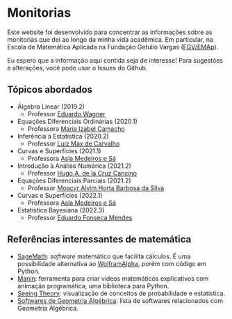 # Monitorias 

Este website foi desenvolvido para concentrar as informações sobre as
monitorias que dei ao longo da minha vida acadêmica. Em particular, na 
Escola de Matemática Aplicada na Fundação Getulio Vargas ([FGV/EMAp](https://emap.fgv.br/)). 

Eu espero que a informação aqui contida seja de interesse! Para sugestões e
alterações, você pode usar o Issues do Github. 

## Tópicos abordados 

- Álgebra Linear (2019.2)
    - Professor [Eduardo Wagner](https://emap.fgv.br/corpo-docente/eduardo-wagner)
- Equações Diferenciais Ordinárias (2020.1)
    - Professora [Maria Izabel Camacho](https://emap.fgv.br/corpo-docente/maria-izabel-tavares-camacho)
- Inferência à Estatística (2020.2)
    - Professor [Luiz Max de Carvalho](https://emap.fgv.br/corpo-docente/luiz-max-fagundes-de-carvalho)
- Curvas e Superfícies (2021.1)
    - Professora [Asla Medeiros e Sá](https://sites.google.com/view/aslasa/home)
- Introdução à Análise Numérica (2021.2)
    - Professor [Hugo A. de la Cruz Cancino](https://emap.fgv.br/corpo-docente/hugo-de-la-cruz-cancino)
- Equações Diferenciais Parciais (2021.2)
    - Professor [Moacyr Alvim Horta Barbosa da Silva](https://emap.fgv.br/corpo-docente/moacyr-alvim-horta-barbosa-silva)
- Curvas e Superfícies (2022.1)
    - Professora [Asla Medeiros e Sá](https://sites.google.com/view/aslasa/home)
- Estatística Bayesiana (2022.3)
    - Professor [Eduardo Fonseca Mendes](https://sites.google.com/site/dudafmendes/)

## Referências interessantes de matemática 

- [SageMath](https://doc.sagemath.org/html/en/installation/): *software*
  matemático que facilita cálculos. É uma possibilidade alternativa ao
  [WolframAlpha](https://www.wolframalpha.com/), porém com código em Python. 
- [Manin](https://github.com/3b1b/manim): ferramenta para criar vídeos
  matemáticos explicativos com animação programática, uma biblioteca para
  Python. 
- [Seeing Theory](https://seeing-theory.brown.edu/index.html#firstPage):
  visualização de conceitos de probabilidade e estatística. 
- [Softwares de Geometria Algébrica](https://ga-explorer.netlify.app/index.php/ga-software/): lista de
  softwares relacionados com Geometria Algébrica. 
